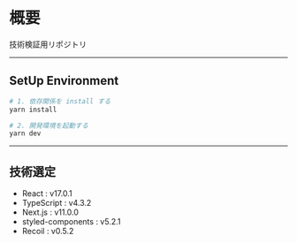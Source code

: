 # 概要

技術検証用リポジトリ

---

## SetUp Environment

```bash
# 1. 依存関係を install する
yarn install

# 2. 開発環境を起動する
yarn dev
```

---

## 技術選定

- React : v17.0.1
- TypeScript : v4.3.2
- Next.js : v11.0.0
- styled-components : v5.2.1
- Recoil : v0.5.2
